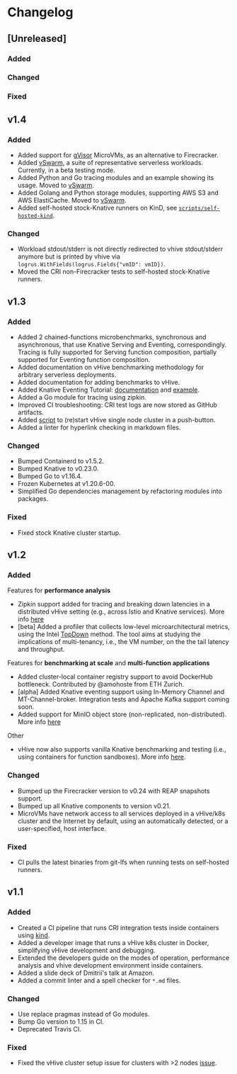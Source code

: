 # Changelog

## [Unreleased]

### Added

### Changed

### Fixed


## v1.4

### Added

- Added support for [gVisor](https://gvisor.dev) MicroVMs, as an alternative to Firecracker.
- Added [vSwarm](https://github.com/ease-lab/vSwarm), a suite of representative serverless workloads.
Currently, in a beta testing mode.
- Added Python and Go tracing modules and an example showing its usage.
Moved to [vSwarm](https://github.com/ease-lab/vSwarm/tree/main/utils/tracing).
- Added Golang and Python storage modules, supporting AWS S3 and AWS ElastiCache.
Moved to [vSwarm](https://github.com/ease-lab/vSwarm/tree/main/utils/storage).
- Added self-hosted stock-Knative runners on KinD,
see [`scripts/self-hosted-kind`](./scripts/self-hosted-kind/).

### Changed

- Workload stdout/stderr is not directly redirected to vhive stdout/stderr anymore
but is printed by vhive via `logrus.WithFields(logrus.Fields{"vmID": vmID})`.
- Moved the CRI non-Firecracker tests to self-hosted stock-Knative runners.


## v1.3

### Added

- Added 2 chained-functions microbenchmarks, synchronous and asynchronous, that use Knative Serving and Eventing, correspondingly.
Tracing is fully supported for Serving function composition, partially supported for Eventing function composition.
- Added documentation on vHive benchmarking methodology
for arbitrary serverless deployments.
- Added documentation for adding benchmarks to vHive.
- Added Knative Eventing Tutorial: [documentation](./docs/knative/eventing.md) and [example](./examples/knative-eventing-tutorial).
- Added a Go module for tracing using zipkin.
- Improved CI troubleshooting: CRI test logs are now stored as GitHub artifacts.
- Added [script](./scripts/cloudlab/start_onenode_vhive_cluster.sh) to (re)start vHive single node cluster in a push-button.
- Added a linter for hyperlink checking in markdown files.

### Changed

- Bumped Containerd to v1.5.2.
- Bumped Knative to v0.23.0.
- Bumped Go to v1.16.4.
- Frozen Kubernetes at v1.20.6-00.
- Simplified Go dependencies management by refactoring modules into packages.

### Fixed

- Fixed stock Knative cluster startup.


## v1.2

### Added

Features for **performance analysis**
- Zipkin support added for tracing and breaking down latencies in a distributed vHive setting (e.g., across Istio and Knative services).
More info [here](./docs/developers_guide.md#Knative-request-tracing)
- [beta] Added a profiler that collects low-level microarchitectural metrics,
using the Intel [TopDown](https://ieeexplore.ieee.org/document/6844459) method.
The tool aims at studying the implications of multi-tenancy, i.e., the VM number,  on the the tail latency and throughput.

Features for **benchmarking at scale** and **multi-function applications**
- Added cluster-local container registry support to avoid DockerHub bottleneck. Contributed by @amohoste from ETH Zurich.
- [alpha] Added Knative eventing support using In-Memory Channel and MT-Channel-broker.
Integration tests and Apache Kafka support coming soon.
- Added support for MinIO object store (non-replicated, non-distributed).
More info [here](./docs/developers_guide.md#MinIO-S3-service)

Other
- vHive now also supports vanilla Knative benchmarking and testing (i.e., using containers for function sandboxes).
More info [here](./docs/developers_guide.md#Testing-stock-Knative-images).

### Changed
- Bumped up the Firecracker version to v0.24 with REAP snapshots support.
- Bumped up all Knative components to version v0.21.
- MicroVMs have network access to all services deployed in a vHive/k8s cluster and the Internet by default,
using an automatically detected, or a user-specified, host interface.

### Fixed
- CI pulls the latest binaries from git-lfs when running tests on self-hosted runners.

## v1.1

### Added

- Created a CI pipeline that runs CRI integration tests inside containers using [kind](https://kind.sigs.k8s.io/).
- Added a developer image that runs a vHive k8s cluster in Docker, simplifying vHive development and debugging.
- Extended the developers guide on the modes of operation, performance analysis and vhive development environment inside containers.
- Added a slide deck of Dmitrii's talk at Amazon.
- Added a commit linter and a spell checker for `*.md` files.

### Changed

- Use replace pragmas instead of Go modules.
- Bump Go version to 1.15 in CI.
- Deprecated Travis CI.

### Fixed

- Fixed the vHive cluster setup issue for clusters with >2 nodes [issue](https://github.com/ease-lab/vhive/issues/94).
